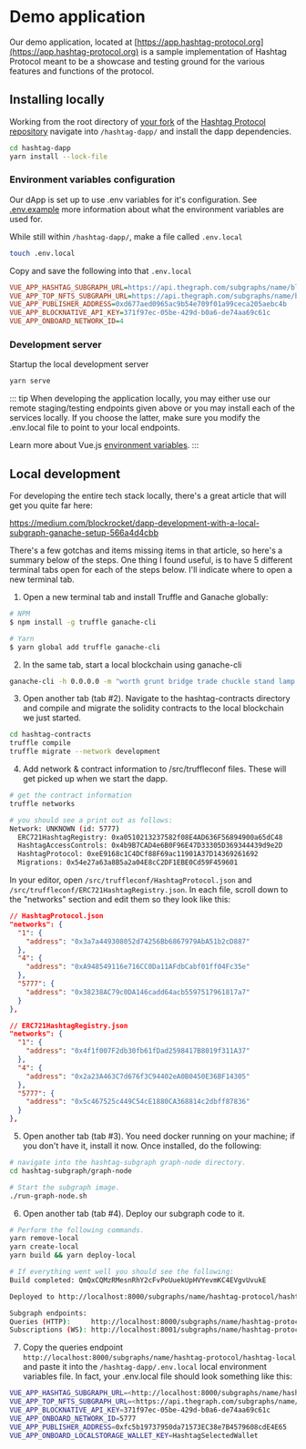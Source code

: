 # Demo application

Our demo application, located at
[https://app.hashtag-protocol.org](https://app.hashtag-protocol.org) is a sample
implementation of Hashtag Protocol meant to be a showcase and testing ground for
the various features and functions of the protocol.

## Installing locally

Working from the root directory of [your fork](/develop/#developer-workflow) of
the [Hashtag Protocol
repository](https://github.com/hashtag-protocol/hashtag-protocol) navigate into
`/hashtag-dapp/` and install the dapp dependencies.

``` sh
cd hashtag-dapp
yarn install --lock-file
```

### Environment variables configuration

Our dApp is set up to use .env variables for it's configuration. See
[.env.example](https://github.com/hashtag-protocol/hashtag-protocol/blob/stage/hashtag-dapp/.env.example)
more information about what the environment variables are used for.

While still within `/hashtag-dapp/`, make a file called `.env.local`

``` sh
touch .env.local
```

Copy and save the following into that `.env.local`

``` ini
VUE_APP_HASHTAG_SUBGRAPH_URL=https://api.thegraph.com/subgraphs/name/blockrockettech/hashtag
VUE_APP_TOP_NFTS_SUBGRAPH_URL=https://api.thegraph.com/subgraphs/name/blockrockettech/nft-tokens
VUE_APP_PUBLISHER_ADDRESS=0xd677aed0965ac9b54e709f01a99ceca205aebc4b
VUE_APP_BLOCKNATIVE_API_KEY=371f97ec-05be-429d-b0a6-de74aa69c61c
VUE_APP_ONBOARD_NETWORK_ID=4
```

### Development server

Startup the local development server

``` sh
yarn serve
```

::: tip When developing the application locally, you may either use our remote
staging/testing endpoints given above or you may install each of the services
locally. If you choose the latter, make sure you modify the .env.local file to
point to your local endpoints.

Learn more about Vue.js [environment
variables](https://cli.vuejs.org/guide/mode-and-env.html#modes-and-environment-variables).
:::

## Local development

For developing the entire tech stack locally, there's a great article that will
get you quite far here:

<https://medium.com/blockrocket/dapp-development-with-a-local-subgraph-ganache-setup-566a4d4cbb>

There's a few gotchas and items missing items in that article, so here's a
summary below of the steps. One thing I found useful, is to have 5 different
terminal tabs open for each of the steps below. I'll indicate where to open a
new terminal tab. 

1. Open a new terminal tab and install Truffle and Ganache globally:

``` bash
# NPM
$ npm install -g truffle ganache-cli

# Yarn
$ yarn global add truffle ganache-cli
```

2. In the same tab, start a local blockchain using ganache-cli

``` zsh
ganache-cli -h 0.0.0.0 -m "worth grunt bridge trade chuckle stand lamp jealous snow order pluck mobile" -i 5777 --chainId 5777 -b 20
```

3. Open another tab (tab #2). Navigate to the hashtag-contracts directory and
   compile and migrate the solidity contracts to the local blockchain we just
   started.

``` bash
cd hashtag-contracts
truffle compile
truffle migrate --network development
```

4. Add network & contract information to /src/truffleconf files. These will get
   picked up when we start the dapp.

``` bash
# get the contract information
truffle networks

# you should see a print out as follows:
Network: UNKNOWN (id: 5777)
  ERC721HashtagRegistry: 0xa0510213237582f08E4AD636F56894900a65dC48
  HashtagAccessControls: 0x4b9B7CAD4e6B0F96E47D33305D369344439d9e2D
  HashtagProtocol: 0xeE9168c1C4DCf88F69ac11901A37D14369261692
  Migrations: 0x54e27a63a8B5a2a04E8cC2DF1EBE0Cd59F459601
```

In your editor, open `/src/truffleconf/HashtagProtocol.json` and
`/src/truffleconf/ERC721HashtagRegistry.json`. In each file, scroll down to the
"networks" section and edit them so they look like this:

``` json
// HashtagProtocol.json
"networks": {
  "1": {
    "address": "0x3a7a449308052d74256Bb6867979AbA51b2cD887"
  },
  "4": {
    "address": "0xA948549116e716CC0Da11AFdbCabf01ff04Fc35e"
  },
  "5777": {
    "address": "0x38238AC79c0DA146cadd64acb5597517961817a7"
  }
},

// ERC721HashtagRegistry.json
"networks": {
  "1": {
    "address": "0x4f1f007F2db30fb61fDad2598417B8019f311A37"
  },
  "4": {
    "address": "0x2a23A463C7d676f3C94402eA0B0450E36BF14305"
  },
  "5777": {
    "address": "0x5c467525c449C54cE1880CA368814c2dbff87836"
  }
},
```

5. Open another tab (tab #3). You need docker running on your machine; if you
   don't have it, install it now. Once installed, do the following:

``` bash
# navigate into the hashtag-subgraph graph-node directory.
cd hashtag-subgraph/graph-node

# Start the subgraph image.
./run-graph-node.sh
```

6. Open another tab (tab #4). Deploy our subgraph code to it.

``` bash
# Perform the following commands.
yarn remove-local
yarn create-local
yarn build && yarn deploy-local

# If everything went well you should see the following:
Build completed: QmQxCQMzRMesnRhY2cFvPoUuekUpHVYevmKC4EVgvUvukE

Deployed to http://localhost:8000/subgraphs/name/hashtag-protocol/hashtag-local/graphql

Subgraph endpoints:
Queries (HTTP):     http://localhost:8000/subgraphs/name/hashtag-protocol/hashtag-local
Subscriptions (WS): http://localhost:8001/subgraphs/name/hashtag-protocol/hashtag-local
```

7. Copy the queries endpoint
   `http://localhost:8000/subgraphs/name/hashtag-protocol/hashtag-local` and
   paste it into the `/hashtag-dapp/.env.local` local environment variables
   file. In fact, your .env.local file should look something like this:

``` bash
VUE_APP_HASHTAG_SUBGRAPH_URL=<http://localhost:8000/subgraphs/name/hashtag-protocol/hashtag-local>
VUE_APP_TOP_NFTS_SUBGRAPH_URL=<https://api.thegraph.com/subgraphs/name/blockrockettech/nft-tokens>
VUE_APP_BLOCKNATIVE_API_KEY=371f97ec-05be-429d-b0a6-de74aa69c61c
VUE_APP_ONBOARD_NETWORK_ID=5777
VUE_APP_PUBLISHER_ADDRESS=0xfc5b19737950da71573EC38e7B4579608cdE4E65
VUE_APP_ONBOARD_LOCALSTORAGE_WALLET_KEY=HashtagSelectedWallet
```

